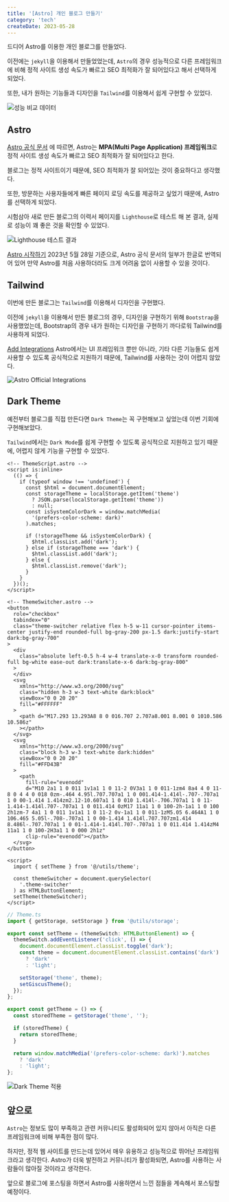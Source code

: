 ```yaml
---
title: '[Astro] 개인 블로그 만들기'
category: 'tech'
createDate: 2023-05-28
---
```


드디어 Astro를 이용한 개인 블로그를 만들었다.

이전에는 `jekyll`을 이용해서 만들었었는데, `Astro`의 경우 성능적으로 다른 프레임워크에 비해 정적 사이트 생성 속도가 빠르고 SEO 최적화가 잘 되어있다고 해서 선택하게 되었다.

또한, 내가 원하는 기능들과 디자인을 `Tailwind`를 이용해서 쉽게 구현할 수 있었다.

![성능 비교 데이터](https://github.com/Jangyusu/yusu.log/assets/60203731/469404d9-6222-4621-819f-b1c218e57683)

## Astro

[Astro 공식 문서](https://docs.astro.build/ko/concepts/mpa-vs-spa/) 에 따르면, Astro는 **MPA(Multi Page Application) 프레임워크**로 정적 사이트 생성 속도가 빠르고 SEO 최적화가 잘 되어있다고 한다.

블로그는 정적 사이트이기 때문에, SEO 최적화가 잘 되어있는 것이 중요하다고 생각했다.

또한, 방문하는 사용자들에게 빠른 페이지 로딩 속도를 제공하고 싶었기 때문에, Astro를 선택하게 되었다.

시험삼아 새로 만든 블로그의 이력서 페이지를 `Lighthouse`로 테스트 해 본 결과, 실제로 성능이 꽤 좋은 것을 확인할 수 있었다.

![Lighthouse 테스트 결과](https://github.com/Jangyusu/yusu.log/assets/60203731/34f3bc21-abef-45bf-abd2-4b18b10a6a60)

[Astro 시작하기](https://docs.astro.build/ko/install/auto/) 2023년 5월 28일 기준으로, Astro 공식 문서의 일부가 한글로 번역되어 있어 만약 Astro를 처음 사용하더라도 크게 어려움 없이 사용할 수 있을 것이다.

## Tailwind

이번에 만든 블로그는 `Tailwind`를 이용해서 디자인을 구현했다.

이전에 `jekyll`을 이용해서 만든 블로그의 경우, 디자인을 구현하기 위해 `Bootstrap`을 사용했었는데, Bootstrap의 경우 내가 원하는 디자인을 구현하기 까다로워 Tailwind를 사용하게 되었다.

[Add Integrations](https://docs.astro.build/ko/guides/integrations-guide/) Astro에서는 UI 프레임워크 뿐만 아니라, 기타 다른 기능들도 쉽게 사용할 수 있도록 공식적으로 지원하기 때문에, Tailwind를 사용하는 것이 어렵지 않았다.

![Astro Official Integrations](https://github.com/Jangyusu/yusu.log/assets/60203731/c2115c26-d2dd-4dc8-afab-eb23ceeca0f8)

## Dark Theme

예전부터 블로그를 직접 만든다면 `Dark Theme`는 꼭 구현해보고 싶었는데 이번 기회에 구현해보았다.

`Tailwind`에서는 `Dark Mode`를 쉽게 구현할 수 있도록 공식적으로 지원하고 있기 때문에, 어렵지 않게 기능을 구현할 수 있었다.

```astro
<!-- ThemeScript.astro -->
<script is:inline>
  (() => {
    if (typeof window !== 'undefined') {
      const $html = document.documentElement;
      const storageTheme = localStorage.getItem('theme')
        ? JSON.parse(localStorage.getItem('theme'))
        : null;
      const isSystemColorDark = window.matchMedia(
        '(prefers-color-scheme: dark)'
      ).matches;

      if (!storageTheme && isSystemColorDark) {
        $html.classList.add('dark');
      } else if (storageTheme === 'dark') {
        $html.classList.add('dark');
      } else {
        $html.classList.remove('dark');
      }
    }
  })();
</script>
```

```astro
<!-- ThemeSwitcher.astro -->
<button
  role="checkbox"
  tabindex="0"
  class="theme-switcher relative flex h-5 w-11 cursor-pointer items-center justify-end rounded-full bg-gray-200 px-1.5 dark:justify-start dark:bg-gray-700"
>
  <div
    class="absolute left-0.5 h-4 w-4 translate-x-0 transform rounded-full bg-white ease-out dark:translate-x-6 dark:bg-gray-800"
  >
  </div>
  <svg
    xmlns="http://www.w3.org/2000/svg"
    class="hidden h-3 w-3 text-white dark:block"
    viewBox="0 0 20 20"
    fill="#FFFFFF"
  >
    <path d="M17.293 13.293A8 8 0 016.707 2.707a8.001 8.001 0 1010.586 10.586z"
    ></path>
  </svg>
  <svg
    xmlns="http://www.w3.org/2000/svg"
    class="block h-3 w-3 text-white dark:hidden"
    viewBox="0 0 20 20"
    fill="#FFD43B"
  >
    <path
      fill-rule="evenodd"
      d="M10 2a1 1 0 011 1v1a1 1 0 11-2 0V3a1 1 0 011-1zm4 8a4 4 0 11-8 0 4 4 0 018 0zm-.464 4.95l.707.707a1 1 0 001.414-1.414l-.707-.707a1 1 0 00-1.414 1.414zm2.12-10.607a1 1 0 010 1.414l-.706.707a1 1 0 11-1.414-1.414l.707-.707a1 1 0 011.414 0zM17 11a1 1 0 100-2h-1a1 1 0 100 2h1zm-7 4a1 1 0 011 1v1a1 1 0 11-2 0v-1a1 1 0 011-1zM5.05 6.464A1 1 0 106.465 5.05l-.708-.707a1 1 0 00-1.414 1.414l.707.707zm1.414 8.486l-.707.707a1 1 0 01-1.414-1.414l.707-.707a1 1 0 011.414 1.414zM4 11a1 1 0 100-2H3a1 1 0 000 2h1z"
      clip-rule="evenodd"></path>
  </svg>
</button>

<script>
  import { setTheme } from '@/utils/theme';

  const themeSwitcher = document.querySelector(
    '.theme-switcher'
  ) as HTMLButtonElement;
  setTheme(themeSwitcher);
</script>
```

```ts
// Theme.ts
import { getStorage, setStorage } from '@utils/storage';

export const setTheme = (themeSwitch: HTMLButtonElement) => {
  themeSwitch.addEventListener('click', () => {
    document.documentElement.classList.toggle('dark');
    const theme = document.documentElement.classList.contains('dark')
      ? 'dark'
      : 'light';

    setStorage('theme', theme);
    setGiscusTheme();
  });
};

export const getTheme = () => {
  const storedTheme = getStorage('theme', '');

  if (storedTheme) {
    return storedTheme;
  }

  return window.matchMedia('(prefers-color-scheme: dark)').matches
    ? 'dark'
    : 'light';
};
```

![Dark Theme 적용](https://github.com/Jangyusu/yusu.log/assets/60203731/adedeb9b-fd31-42b4-9efc-51bffa6e97e8)

## 앞으로

`Astro`는 정보도 많이 부족하고 관련 커뮤니티도 활성화되어 있지 않아서 아직은 다른 프레임워크에 비해 부족한 점이 많다.

하지만, 정적 웹 사이트를 만드는데 있어서 매우 유용하고 성능적으로 뛰어난 프레임워크라고 생각한다. Astro가 더욱 발전하고 커뮤니티가 활성화되면, Astro를 사용하는 사람들이 많아질 것이라고 생각한다.

앞으로 블로그에 포스팅을 하면서 Astro를 사용하면서 느낀 점들을 계속해서 포스팅할 예정이다.
